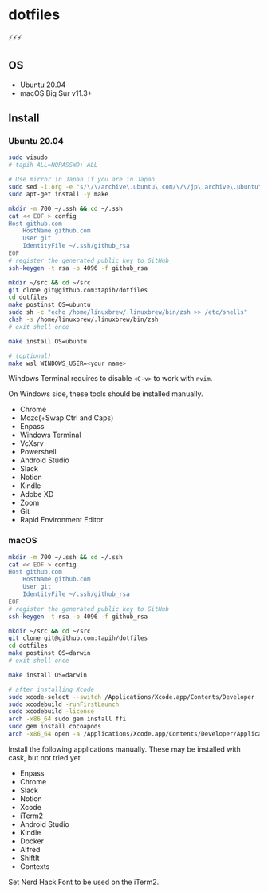 # dotfiles

⚡⚡⚡

## OS

- Ubuntu 20.04
- macOS Big Sur v11.3+

## Install

### Ubuntu 20.04

```sh
sudo visudo
# tapih ALL=NOPASSWD: ALL

# Use mirror in Japan if you are in Japan
sudo sed -i.org -e "s/\/\/archive\.ubuntu\.com/\/\/jp\.archive\.ubuntu\.com/g" /etc/apt/sources.list
sudo apt-get install -y make

mkdir -m 700 ~/.ssh && cd ~/.ssh
cat << EOF > config
Host github.com
    HostName github.com
    User git
    IdentityFile ~/.ssh/github_rsa
EOF
# register the generated public key to GitHub
ssh-keygen -t rsa -b 4096 -f github_rsa

mkdir ~/src && cd ~/src
git clone git@github.com:tapih/dotfiles
cd dotfiles
make postinst OS=ubuntu
sudo sh -c "echo /home/linuxbrew/.linuxbrew/bin/zsh >> /etc/shells"
chsh -s /home/linuxbrew/.linuxbrew/bin/zsh
# exit shell once

make install OS=ubuntu

# (optional)
make wsl WINDOWS_USER=<your name>
```

Windows Terminal requires to disable `<C-v>` to work with `nvim`.

On Windows side, these tools should be installed manually.

- Chrome
- Mozc(+Swap Ctrl and Caps)
- Enpass
- Windows Terminal
- VcXsrv
- Powershell
- Android Studio
- Slack
- Notion
- Kindle
- Adobe XD
- Zoom
- Git
- Rapid Environment Editor

### macOS

```sh
mkdir -m 700 ~/.ssh && cd ~/.ssh
cat << EOF > config
Host github.com
    HostName github.com
    User git
    IdentityFile ~/.ssh/github_rsa
EOF
# register the generated public key to GitHub
ssh-keygen -t rsa -b 4096 -f github_rsa

mkdir ~/src && cd ~/src
git clone git@github.com:tapih/dotfiles
cd dotfiles
make postinst OS=darwin
# exit shell once

make install OS=darwin

# after installing Xcode
sudo xcode-select --switch /Applications/Xcode.app/Contents/Developer
sudo xcodebuild -runFirstLaunch
sudo xcodebuild -license
arch -x86_64 sudo gem install ffi
sudo gem install cocoapods
arch -x86_64 open -a /Applications/Xcode.app/Contents/Developer/Applications/Simulator.app/
```

Install the following applications manually. These may be installed with cask, but
not tried yet.

- Enpass
- Chrome
- Slack
- Notion
- Xcode
- iTerm2
- Android Studio
- Kindle
- Docker
- Alfred
- ShiftIt
- Contexts

Set Nerd Hack Font to be used on the iTerm2.

